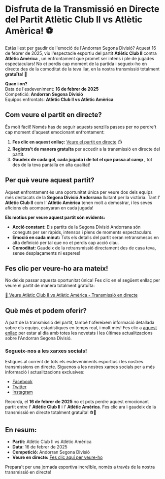 # Disfruta de la Transmissió en Directe del Partit Atlètic Club II vs Atlètic Amèrica! ⚽️

Estàs llest per gaudir de l'emoció de l'Andorran Segona Divisió? Aquest 16 de febrer de 2025, viu l'espectacle esportiu del partit **Atlètic Club II** contra **Atlètic Amèrica** , un enfrontament que promet ser intens i ple de jugades espectaculars! No et perdis cap moment de la partida i segueix-ho en directe des de la comoditat de la teva llar, en la nostra transmissió totalment **gratuïta**! 🎥

**Quan i on?**  
Data de l'esdeveniment: **16 de febrer de 2025**  
Competició: **Andorran Segona Divisió**  
Equipos enfrontats: **Atlètic Club II vs Atlètic Amèrica**

## Com veure el partit en directe?

És molt fàcil! Només has de seguir aquests senzills passos per no perdre't cap moment d'aquest emocionant enfrontament:

1. **Fes clic en aquest enllaç:** [Veure el partit en directe](https://tinyurl.com/livestreamfreeo?st=Atl%C3%A8tic+Club+II+vs+Atl%C3%A8tic+Am%C3%A8rica&si=ghc) 📺
2. **Registra't de manera gratuïta** per accedir a la transmissió en directe del partit.
3. **Gaudeix de cada gol, cada jugada i de tot el que passa al camp** , tot des de la teva pantalla en alta qualitat!

## Per què veure aquest partit?

Aquest enfrontament és una oportunitat única per veure dos dels equips més destacats de la **Segona Divisió Andorrana** lluitant per la victòria. Tant l' **Atlètic Club II** com l' **Atlètic Amèrica** tenen molt a demostrar, i les seves aficions els acompanyaran en cada jugada!

**Els motius per veure aquest partit són evidents:**

- **Acció constant:** Els partits de la Segona Divisió Andorrana són coneguts per ser ràpids, intensos i plens de moments espectaculars.
- **Emoció en cada minut:** Tots els detalls del partit seran retransmesos en alta definició per tal que no et perdis cap acció clau.
- **Comoditat:** Gaudeix de la retransmissió directament des de casa teva, sense desplaçaments ni esperes!

## Fes clic per veure-ho ara mateix!

No deixis passar aquesta oportunitat única! Fes clic en el següent enllaç per veure el partit de manera totalment gratuïta:

[🎉 Veure Atlètic Club II vs Atlètic Amèrica - Transmissió en directe](https://tinyurl.com/livestreamfreeo?st=Atl%C3%A8tic+Club+II+vs+Atl%C3%A8tic+Am%C3%A8rica&si=ghc)
## Què més et podem oferir?

A part de la transmissió del partit, també t'ofereixem informació detallada sobre els equips, estadístiques en temps real, i molt més! Fes clic a [aquest enllaç](https://tinyurl.com/livestreamfreeo?st=Atl%C3%A8tic+Club+II+vs+Atl%C3%A8tic+Am%C3%A8rica&si=ghc) per estar al dia amb totes les novetats i les últimes actualitzacions sobre l'Andorran Segona Divisió.

### Segueix-nos a les xarxes socials!

Estigues al corrent de tots els esdeveniments esportius i les nostres transmissions en directe. Síguenos a les nostres xarxes socials per a més informació i actualitzacions exclusives:

- [Facebook](https://tinyurl.com/livestreamfreeo?st=Atl%C3%A8tic+Club+II+vs+Atl%C3%A8tic+Am%C3%A8rica&si=ghc)
- [Twitter](https://tinyurl.com/livestreamfreeo?st=Atl%C3%A8tic+Club+II+vs+Atl%C3%A8tic+Am%C3%A8rica&si=ghc)
- [Instagram](https://tinyurl.com/livestreamfreeo?st=Atl%C3%A8tic+Club+II+vs+Atl%C3%A8tic+Am%C3%A8rica&si=ghc)

Recorda, el **16 de febrer de 2025** no et pots perdre aquest emocionant partit entre l' **Atlètic Club II** i l' **Atlètic Amèrica**. Fes clic ara i gaudeix de la transmissió en directe totalment gratuïta! ⚽️🎉

## En resum:

- **Partit:** Atlètic Club II vs Atlètic Amèrica
- **Data:** 16 de febrer de 2025
- **Competició:** Andorran Segona Divisió
- **Veure en directe:** [Fes clic aquí per veure-ho](https://tinyurl.com/livestreamfreeo?st=Atl%C3%A8tic+Club+II+vs+Atl%C3%A8tic+Am%C3%A8rica&si=ghc)

Prepara't per una jornada esportiva increïble, només a través de la nostra transmissió en directe!
